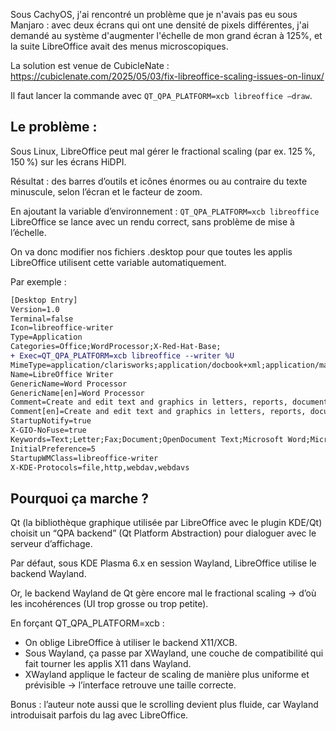 Sous CachyOS, j'ai rencontré un problème que je n'avais pas eu sous Manjaro : avec deux écrans qui ont une densité de pixels différentes, 
j'ai demandé au système d'augmenter l'échelle de mon grand écran à 125%, et la suite LibreOffice avait des menus microscopiques.

La solution est venue de CubicleNate :
https://cubiclenate.com/2025/05/03/fix-libreoffice-scaling-issues-on-linux/

Il faut lancer la commande avec `QT_QPA_PLATFORM=xcb libreoffice –draw`.


## Le problème :
Sous Linux, LibreOffice peut mal gérer le fractional scaling (par ex. 125 %, 150 %) sur les écrans HiDPI.

Résultat : des barres d’outils et icônes énormes ou au contraire du texte minuscule, selon l’écran et le facteur de zoom.

En ajoutant la variable d’environnement :
`QT_QPA_PLATFORM=xcb libreoffice`
LibreOffice se lance avec un rendu correct, sans problème de mise à l’échelle.

On va donc modifier nos fichiers .desktop pour que toutes les applis LibreOffice utilisent cette variable automatiquement.

Par exemple :
```diff
[Desktop Entry]
Version=1.0
Terminal=false
Icon=libreoffice-writer
Type=Application
Categories=Office;WordProcessor;X-Red-Hat-Base;
+ Exec=QT_QPA_PLATFORM=xcb libreoffice --writer %U
MimeType=application/clarisworks;application/docbook+xml;application/macwriteii;application/msword;application/prs.plucker;application/rtf;application/vnd.apple.pages;application/vnd.lotus-wordpro;application/vnd.ms-word;application/vnd.ms-word.document.macroEnabled.12;application/vnd.ms-word.template.macroEnabled.12;application/vnd.ms-works;application/vnd.oasis.opendocument.text;application/vnd.oasis.opendocument.text-flat-xml;application/vnd.oasis.opendocument.text-master;application/vnd.oasis.opendocument.text-master-template;application/vnd.oasis.opendocument.text-template;application/vnd.oasis.opendocument.text-web;application/vnd.openxmlformats-officedocument.wordprocessingml.document;application/vnd.openxmlformats-officedocument.wordprocessingml.template;application/vnd.palm;application/vnd.stardivision.writer-global;application/vnd.sun.xml.writer;application/vnd.sun.xml.writer.global;application/vnd.sun.xml.writer.template;application/vnd.wordperfect;application/wordperfect;application/x-abiword;application/x-aportisdoc;application/x-doc;application/x-extension-txt;application/x-fictionbook+xml;application/x-hwp;application/x-iwork-pages-sffpages;application/x-mswrite;application/x-pocket-word;application/x-sony-bbeb;application/x-starwriter;application/x-starwriter-global;application/x-t602;text/plain;text/rtf;
Name=LibreOffice Writer
GenericName=Word Processor
GenericName[en]=Word Processor
Comment=Create and edit text and graphics in letters, reports, documents and Web pages.
Comment[en]=Create and edit text and graphics in letters, reports, documents and Web pages.
StartupNotify=true
X-GIO-NoFuse=true
Keywords=Text;Letter;Fax;Document;OpenDocument Text;Microsoft Word;Microsoft Works;Lotus WordPro;OpenOffice Writer;CV;odt;doc;docx;rtf;
InitialPreference=5
StartupWMClass=libreoffice-writer
X-KDE-Protocols=file,http,webdav,webdavs

```

## Pourquoi ça marche ?

Qt (la bibliothèque graphique utilisée par LibreOffice avec le plugin KDE/Qt) choisit un “QPA backend” (Qt Platform Abstraction) pour dialoguer avec le serveur d’affichage.

Par défaut, sous KDE Plasma 6.x en session Wayland, LibreOffice utilise le backend Wayland.

Or, le backend Wayland de Qt gère encore mal le fractional scaling → d’où les incohérences (UI trop grosse ou trop petite).

En forçant QT_QPA_PLATFORM=xcb :

- On oblige LibreOffice à utiliser le backend X11/XCB.
- Sous Wayland, ça passe par XWayland, une couche de compatibilité qui fait tourner les applis X11 dans Wayland.
- XWayland applique le facteur de scaling de manière plus uniforme et prévisible → l’interface retrouve une taille correcte.

Bonus : l’auteur note aussi que le scrolling devient plus fluide, car Wayland introduisait parfois du lag avec LibreOffice.
